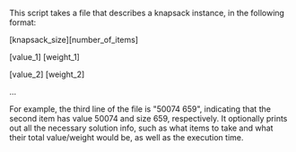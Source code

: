 This script takes a file that describes a knapsack instance, in the following format:

[knapsack_size][number_of_items]

[value_1] [weight_1]

[value_2] [weight_2]

...

For example, the third line of the file is "50074 659", indicating that the second item has value 50074 and size 659, respectively. 
It optionally prints out all the necessary solution info, such as what items to take and what their total value/weight would be, as well as the execution time.
